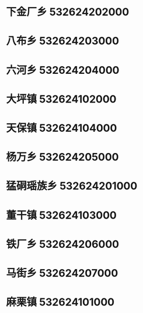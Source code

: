 # 下金厂乡 532624202000
# 八布乡 532624203000
# 六河乡 532624204000
# 大坪镇 532624102000
# 天保镇 532624104000
# 杨万乡 532624205000
# 猛硐瑶族乡 532624201000
# 董干镇 532624103000
# 铁厂乡 532624206000
# 马街乡 532624207000
# 麻栗镇 532624101000
